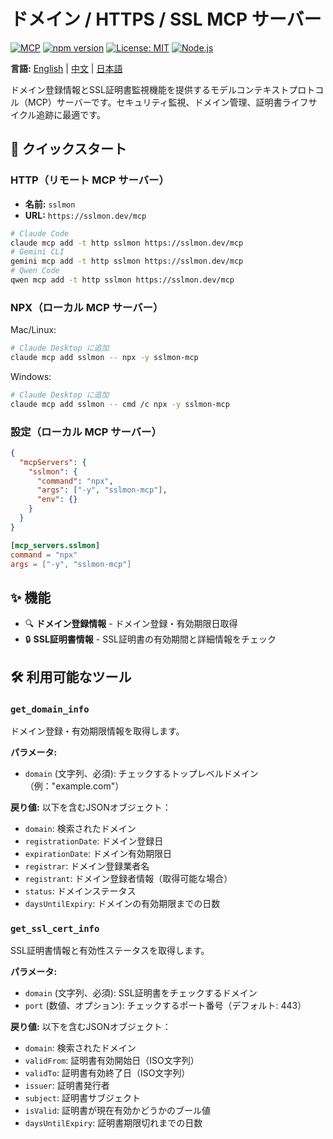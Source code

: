 # ドメイン / HTTPS / SSL MCP サーバー

[![MCP](https://img.shields.io/badge/Model%20Context%20Protocol-MCP-blue)](https://modelcontextprotocol.io/) [![npm version](https://img.shields.io/npm/v/sslmon-mcp.svg)](https://www.npmjs.com/package/sslmon-mcp) [![License: MIT](https://img.shields.io/badge/License-MIT-yellow.svg)](https://opensource.org/licenses/MIT) [![Node.js](https://img.shields.io/badge/Node.js-18+-green.svg)](https://nodejs.org/)


**言語:** [English](README.md) | [中文](README-zh.md) | [日本語](README-ja.md)

ドメイン登録情報とSSL証明書監視機能を提供するモデルコンテキストプロトコル（MCP）サーバーです。セキュリティ監視、ドメイン管理、証明書ライフサイクル追跡に最適です。

## 🚀 クイックスタート

### HTTP（リモート MCP サーバー）
- **名前:** `sslmon`
- **URL:** `https://sslmon.dev/mcp`

```bash
# Claude Code
claude mcp add -t http sslmon https://sslmon.dev/mcp
# Gemini CLI
gemini mcp add -t http sslmon https://sslmon.dev/mcp
# Qwen Code
qwen mcp add -t http sslmon https://sslmon.dev/mcp
```

### NPX（ローカル MCP サーバー）
Mac/Linux:
```bash
# Claude Desktop に追加
claude mcp add sslmon -- npx -y sslmon-mcp
```
Windows:
```bash
# Claude Desktop に追加
claude mcp add sslmon -- cmd /c npx -y sslmon-mcp
```
### 設定（ローカル MCP サーバー）
```json
{
  "mcpServers": {
    "sslmon": {
      "command": "npx",
      "args": ["-y", "sslmon-mcp"],
      "env": {}
    }
  }
}
```
```toml
[mcp_servers.sslmon]
command = "npx"
args = ["-y", "sslmon-mcp"]
```

## ✨ 機能

- 🔍 **ドメイン登録情報** - ドメイン登録・有効期限日取得
- 🔒 **SSL証明書情報** - SSL証明書の有効期間と詳細情報をチェック

## 🛠️ 利用可能なツール

### `get_domain_info`
ドメイン登録・有効期限情報を取得します。

**パラメータ:**
- `domain` (文字列、必須): チェックするトップレベルドメイン（例："example.com"）

**戻り値:** 以下を含むJSONオブジェクト：
- `domain`: 検索されたドメイン
- `registrationDate`: ドメイン登録日
- `expirationDate`: ドメイン有効期限日
- `registrar`: ドメイン登録業者名
- `registrant`: ドメイン登録者情報（取得可能な場合）
- `status`: ドメインステータス
- `daysUntilExpiry`: ドメインの有効期限までの日数

### `get_ssl_cert_info`
SSL証明書情報と有効性ステータスを取得します。

**パラメータ:**
- `domain` (文字列、必須): SSL証明書をチェックするドメイン
- `port` (数値、オプション): チェックするポート番号（デフォルト: 443）

**戻り値:** 以下を含むJSONオブジェクト：
- `domain`: 検索されたドメイン
- `validFrom`: 証明書有効開始日（ISO文字列）
- `validTo`: 証明書有効終了日（ISO文字列）
- `issuer`: 証明書発行者
- `subject`: 証明書サブジェクト
- `isValid`: 証明書が現在有効かどうかのブール値
- `daysUntilExpiry`: 証明書期限切れまでの日数
